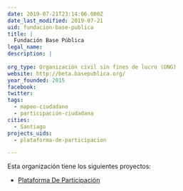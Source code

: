 ```yaml
---
date: 2019-07-21T23:14:06.000Z
date_last_modified: 2019-07-21
uid: fundacion-base-publica
title: |
  Fundación Base Pública
legal_name: 
description: |
  
org_type: Organización civil sin fines de lucro (ONG)
website: http://beta.basepublica.org/
year_founded: 2015
facebook: 
twitter: 
tags:
  - mapeo-ciudadano
  - participación-ciudadana
cities: 
  - Santiago
projects_uids:
  - plataforma-de-participacion

---
```


Esta organización tiene los siguientes proyectos:

- [Plataforma De Participación](/proyectos/plataforma-de-participacion)

